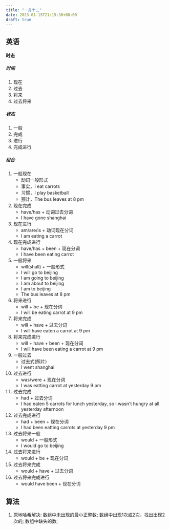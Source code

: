 ```yaml
---
title: "一月十二"
date: 2023-01-15T21:15:30+08:00
draft: true
---
```

## 英语
#### 时态
##### 时间
1. 现在
2. 过去
3. 将来
4. 过去将来
##### 状态
1. 一般
2. 完成
3. 进行
4. 完成进行
##### 组合
1. 一般现在
	- 动词一般形式
	- 事实，I eat carrots
	- 习惯，I play basketball
	- 预计，The bus leaves at 8 pm
2. 现在完成
	- have/has + 动词过去分词
	- I have gone shanghai
3. 现在进行
	- am/are/is + 动词现在分词
	- I am eating a carrot
 4. 现在完成进行
	- have/has + been + 现在分词 
	- I have been eating carrot
 5. 一般将来
	 - will(shall) + 一般形式
	 - I will go to beijing
	 - I am going to beijing 
	 - I am about to beijing
	 - I am to beijing
	 - The bus leaves at 8 pm
 1. 将来进行
	 - will + be + 现在分词
	 - I will be eating carrot at 9 pm
 1. 将来完成
	 - will + have + 过去分词
	 - I will have eaten a carrot at 9 pm 
 1. 将来完成进行
	 - will + have + been + 现在分词
	 - I will have been eating a carrot at 9 pm
 1. 一般过去
	 - 过去式(照片)
	 - I went shanghai
 1. 过去进行
	 - was/were + 现在分词
	 - I was eatting carrot at yesterday 9 pm
 1. 过去完成
	 - had + 过去分词
	 - I had eaten 5 carrots for lunch yesterday, so i wasn't hungry at all yesterday afternoon
 1. 过去完成进行
	 - had + been + 现在分词
	 - I had been eatting carrots at yesterday 9 pm
 2. 过去将来一般
	 - would + 一般形式 
	 - I would go to beijing
 3. 过去将来进行
	 - would + be + 现在分词
 1. 过去将来完成
	 - would + have + 过去分词
 1. 过去将来完成进行
	 - would have been + 现在分词
## 算法
1. 原地哈希解决: 数组中未出现的最小正整数; 数组中出现1次或2次，找出出现2次的; 数组中缺失的数;
